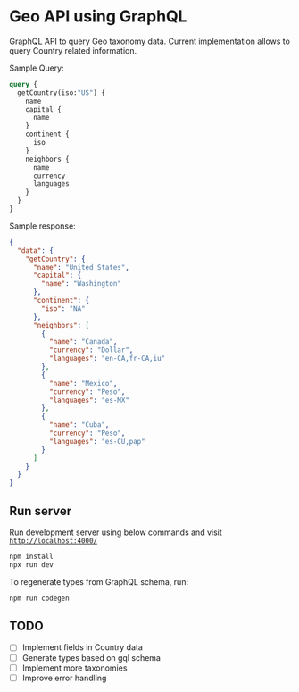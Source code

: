# Geo API using GraphQL

GraphQL API to query Geo taxonomy data. Current implementation allows to query Country related information.

Sample Query:
```graphql
query {
  getCountry(iso:"US") {
    name
    capital {
      name
    }
    continent {
      iso
    }
    neighbors {
      name
      currency
      languages
    }
  }
}
```
Sample response:
```json
{
  "data": {
    "getCountry": {
      "name": "United States",
      "capital": {
        "name": "Washington"
      },
      "continent": {
        "iso": "NA"
      },
      "neighbors": [
        {
          "name": "Canada",
          "currency": "Dollar",
          "languages": "en-CA,fr-CA,iu"
        },
        {
          "name": "Mexico",
          "currency": "Peso",
          "languages": "es-MX"
        },
        {
          "name": "Cuba",
          "currency": "Peso",
          "languages": "es-CU,pap"
        }
      ]
    }
  }
}
```

## Run server

Run development server using below commands and visit [`http://localhost:4000/`](http://localhost:4000/)

```bash
npm install
npx run dev
```

To regenerate types from GraphQL schema, run:
```bash
npm run codegen
```

## TODO

- [ ] Implement fields in Country data
- [ ] Generate types based on gql schema
- [ ] Implement more taxonomies
- [ ] Improve error handling
